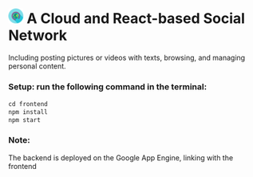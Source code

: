 # <img src="./frontend/src/assets/images/logo.svg" alt="[Around]" width="30" height="30"> A Cloud and React-based Social Network
 Including posting pictures or videos with texts, browsing, and managing personal content.

### Setup: run the following command in the terminal:
```
cd frontend
npm install
npm start
```

### Note:
The backend is deployed on the Google App Engine, linking with the frontend
